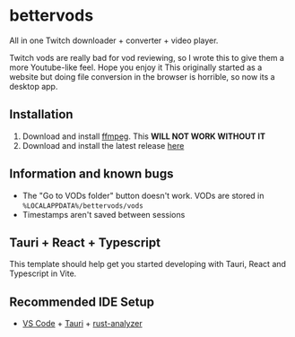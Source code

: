 # bettervods
All in one Twitch downloader + converter + video player.

Twitch vods are really bad for vod reviewing, so I wrote this to give them a more Youtube-like feel. Hope you enjoy it
This originally started as a website but doing file conversion in the browser is horrible, so now its a desktop app.

## Installation
1. Download and install [ffmpeg](https://ffmpeg.org/download.html). This **WILL NOT WORK WITHOUT IT**
2. Download and install the latest release [here](https://github.com/nerdyfitzy/bettervods-rs/releases/tag/latest)

## Information and known bugs
- The "Go to VODs folder" button doesn't work. VODs are stored in `%LOCALAPPDATA%/bettervods/vods`
- Timestamps aren't saved between sessions


## Tauri + React + Typescript

This template should help get you started developing with Tauri, React and Typescript in Vite.

## Recommended IDE Setup

- [VS Code](https://code.visualstudio.com/) + [Tauri](https://marketplace.visualstudio.com/items?itemName=tauri-apps.tauri-vscode) + [rust-analyzer](https://marketplace.visualstudio.com/items?itemName=rust-lang.rust-analyzer)
